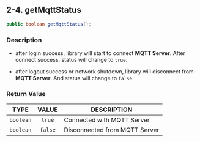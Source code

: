 ## 2-4. getMqttStatus

```java
public boolean getMqttStatus();
```

### Description

* after login success, library will start to connect **MQTT Server**. After connect success, status will change to `true`.

* after logout success or network shutdown, library will disconnect from **MQTT Server**. And status will change to `false`.

### Return Value

| TYPE | VALUE | DESCRIPTION |
| :---: | :---: | --- |
| `boolean` | `true` | Connected with MQTT Server |
| `boolean` | `false` | Disconnected from MQTT Server |
